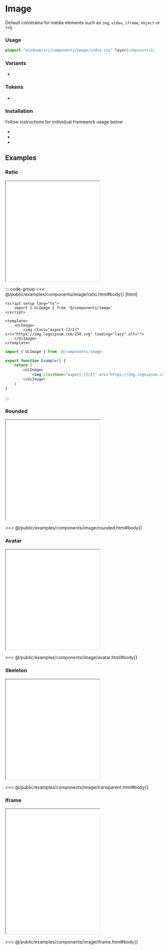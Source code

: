 # Image
Default constrains for media elements such as `img`, `video`, `iframe`, `object` or `svg`

<ViewSourceGh href="https://github.com/winduum/winduum/blob/next/src/components/image" />

### Usage

```css
@import "winduum/src/components/image/index.css" layer(components);
```

### Variants
* <LinkGh name="default" path="components/image" />

### Tokens
* <LinkGh name="avatar" path="components/image" />

### Installation
Follow instructions for individual framework usage below

* <LinkGh name="winduum" url="https://github.com/winduum/winduum/blob/next/src/components/image" />
* <LinkGh name="winduum-vue" url="https://github.com/winduum/winduum-vue/blob/main/src/components/image" />
* <LinkGh name="winduum-react" url="https://github.com/winduum/winduum-react/blob/main/src/components/image" />

## Examples

### Ratio

<iframe onload="this.style.visibility = 'visible';" src="/examples/components/image/ratio.html"></iframe>

::: code-group
<<< @/public/examples/components/image/ratio.html#body{} [html]
```vue
<script setup lang="ts">
    import { UiImage } from '@/components/image'
</script>

<template>
    <UiImage>
        <img class="aspect-[3/2]" src="https://img.logoipsum.com/250.svg" loading="lazy" alt="">
    </UiImage>
</template>
```
```jsx
import { UiImage } from '@/components/image'

export function Example() {
    return (
        <UiImage>
            <img className="aspect-[3/2]" src="https://img.logoipsum.com/250.svg" loading="lazy" alt="" />
        </UiImage>
    )
}
```
:::

### Rounded

<iframe onload="this.style.visibility = 'visible';" src="/examples/components/image/rounded.html"></iframe>

<<< @/public/examples/components/image/rounded.html#body{}

### Avatar

<iframe onload="this.style.visibility = 'visible';" src="/examples/components/image/avatar.html"></iframe>

<<< @/public/examples/components/image/avatar.html#body{}

### Skeleton

<iframe onload="this.style.visibility = 'visible';" src="/examples/components/image/transparent.html"></iframe>

<<< @/public/examples/components/image/transparent.html#body{}

### Iframe

<iframe onload="this.style.visibility = 'visible';" src="/examples/components/image/iframe.html" style="height: 25rem"></iframe>

<<< @/public/examples/components/image/iframe.html#body{}

<style>
    iframe {
        height: 20rem
    }
</style>
